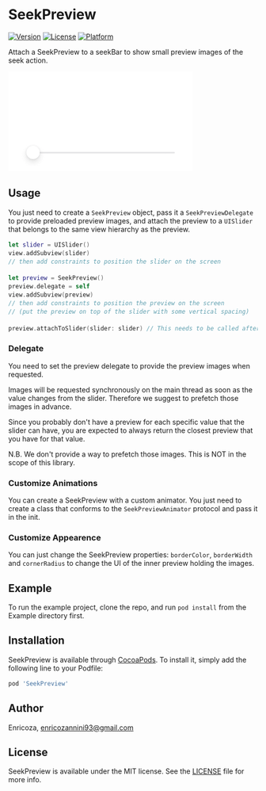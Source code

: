 # SeekPreview

[![Version](https://img.shields.io/cocoapods/v/SeekPreview.svg?style=flat)](https://cocoapods.org/pods/SeekPreview)
[![License](https://img.shields.io/cocoapods/l/SeekPreview.svg?style=flat)](https://cocoapods.org/pods/SeekPreview)
[![Platform](https://img.shields.io/cocoapods/p/SeekPreview.svg?style=flat)](https://cocoapods.org/pods/SeekPreview)

Attach a SeekPreview to a seekBar to show small preview images of the seek action.

![demo](img/rec.gif)

## Usage
You just need to create a `SeekPreview` object, pass it a `SeekPreviewDelegate` to provide preloaded preview images, and attach the preview to a `UISlider` that belongs to the same view hierarchy as the preview.

```swift
let slider = UISlider()
view.addSubview(slider)
// then add constraints to position the slider on the screen

let preview = SeekPreview()
preview.delegate = self
view.addSubview(preview)
// then add constraints to position the preview on the screen
// (put the preview on top of the slider with some vertical spacing)

preview.attachToSlider(slider: slider) // This needs to be called after views are added in the same view hierarchy
```

### Delegate
You need to set the preview delegate to provide the preview images when requested.

Images will be requested synchronously on the main thread as soon as the value changes from the slider. Therefore we suggest to prefetch those images in advance.

Since you probably don't have a preview for each specific value that the slider can have, you are expected to always return the closest preview that you have for that value.

N.B. We don't provide a way to prefetch those images. This is NOT in the scope of this library.

### Customize Animations
You can create a SeekPreview with a custom animator. You just need to create a class that conforms to the `SeekPreviewAnimator` protocol and pass it in the init.

### Customize Appearence
You can just change the SeekPreview properties: `borderColor`, `borderWidth` and `cornerRadius` to change the UI of the inner preview holding the images.


## Example

To run the example project, clone the repo, and run `pod install` from the Example directory first.

## Installation

SeekPreview is available through [CocoaPods](https://cocoapods.org). To install
it, simply add the following line to your Podfile:

```ruby
pod 'SeekPreview'
```

## Author

Enricoza, enricozannini93@gmail.com

## License

SeekPreview is available under the MIT license. See the [LICENSE](LICENSE.txt) file for more info.
